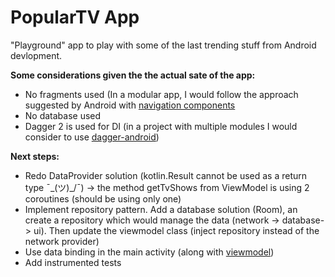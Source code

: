# PopularTV App
"Playground" app to play with some of the last trending stuff from Android devlopment.

**Some considerations given the the actual sate of the app:**
* No fragments used (In a modular app, I would follow the approach suggested by Android with [navigation components](https://developer.android.com/guide/navigation)
* No database used
* Dagger 2 is used for DI (in a project with multiple modules I would consider to use [dagger-android](https://google.github.io/dagger/android))

**Next steps:**
* Redo DataProvider solution (kotlin.Result cannot be used as a return type ¯\_(ツ)_/¯) -> the method getTvShows from ViewModel is using 2 coroutines (should be using only one)
* Implement repository pattern. Add a database solution (Room), an create a repository which would manage the data (network -> database-> ui). Then update the viewmodel class (inject repository instead of the network provider)
* Use data binding in the main activity (along with [viewmodel](https://developer.android.com/topic/libraries/data-binding/architecture))
* Add instrumented tests
